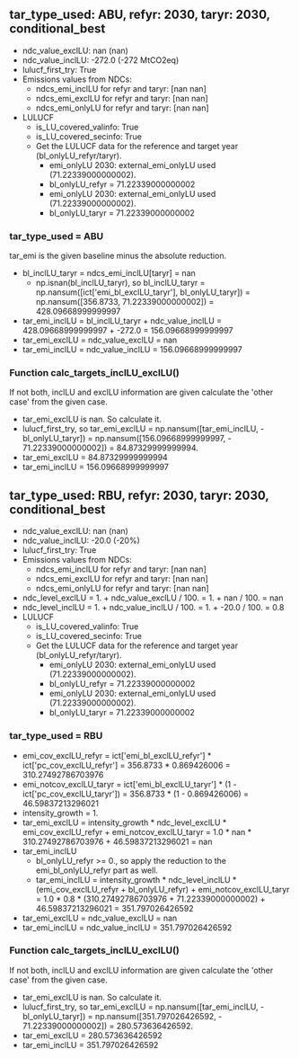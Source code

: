 

## tar_type_used: ABU, refyr: 2030, taryr: 2030, conditional_best
- ndc_value_exclLU: nan (nan)
- ndc_value_inclLU: -272.0 (-272 MtCO2eq)
- lulucf_first_try: True
- Emissions values from NDCs:
  - ndcs_emi_inclLU for refyr and taryr: [nan nan]
  - ndcs_emi_exclLU for refyr and taryr: [nan nan]
  - ndcs_emi_onlyLU for refyr and taryr: [nan nan]
- LULUCF
  - is_LU_covered_valinfo: True
  - is_LU_covered_secinfo: True
  - Get the LULUCF data for the reference and target year (bl_onlyLU_refyr/taryr).
    - emi_onlyLU 2030: external_emi_onlyLU used (71.22339000000002).
    - bl_onlyLU_refyr = 71.22339000000002
    - emi_onlyLU 2030: external_emi_onlyLU used (71.22339000000002).
    - bl_onlyLU_taryr = 71.22339000000002
### tar_type_used = ABU
tar_emi is the given baseline minus the absolute reduction.
- bl_inclLU_taryr = ndcs_emi_inclLU[taryr] = nan
  - np.isnan(bl_inclLU_taryr), so bl_inclLU_taryr = np.nansum([ict['emi_bl_exclLU_taryr'], bl_onlyLU_taryr]) = np.nansum([356.8733, 71.22339000000002]) = 428.09668999999997
- tar_emi_inclLU = bl_inclLU_taryr + ndc_value_inclLU = 428.09668999999997 + -272.0 = 156.09668999999997
- tar_emi_exclLU = ndc_value_exclLU = nan
- tar_emi_inclLU = ndc_value_inclLU = 156.09668999999997
### Function calc_targets_inclLU_exclLU()
If not both, inclLU and exclLU information are given calculate the 'other case' from the given case.
- tar_emi_exclLU is nan. So calculate it.
- lulucf_first_try, so tar_emi_exclLU = np.nansum([tar_emi_inclLU, -bl_onlyLU_taryr]) = np.nansum([156.09668999999997, - 71.22339000000002]) = 84.87329999999994.
- tar_emi_exclLU = 84.87329999999994
- tar_emi_inclLU = 156.09668999999997

## tar_type_used: RBU, refyr: 2030, taryr: 2030, conditional_best
- ndc_value_exclLU: nan (nan)
- ndc_value_inclLU: -20.0 (-20%)
- lulucf_first_try: True
- Emissions values from NDCs:
  - ndcs_emi_inclLU for refyr and taryr: [nan nan]
  - ndcs_emi_exclLU for refyr and taryr: [nan nan]
  - ndcs_emi_onlyLU for refyr and taryr: [nan nan]
- ndc_level_exclLU = 1. + ndc_value_exclLU / 100. = 1. + nan / 100. = nan
- ndc_level_inclLU = 1. + ndc_value_inclLU / 100. = 1. + -20.0 / 100. = 0.8
- LULUCF
  - is_LU_covered_valinfo: True
  - is_LU_covered_secinfo: True
  - Get the LULUCF data for the reference and target year (bl_onlyLU_refyr/taryr).
    - emi_onlyLU 2030: external_emi_onlyLU used (71.22339000000002).
    - bl_onlyLU_refyr = 71.22339000000002
    - emi_onlyLU 2030: external_emi_onlyLU used (71.22339000000002).
    - bl_onlyLU_taryr = 71.22339000000002
### tar_type_used = RBU
- emi_cov_exclLU_refyr = ict['emi_bl_exclLU_refyr'] * ict['pc_cov_exclLU_refyr'] = 356.8733 * 0.869426006 = 310.27492786703976
- emi_notcov_exclLU_taryr = ict['emi_bl_exclLU_taryr'] * (1 - ict['pc_cov_exclLU_taryr']) = 356.8733 * (1 - 0.869426006) = 46.59837213296021
- intensity_growth = 1.
- tar_emi_exclLU = intensity_growth * ndc_level_exclLU * emi_cov_exclLU_refyr + emi_notcov_exclLU_taryr = 1.0 * nan * 310.27492786703976 + 46.59837213296021 = nan
- tar_emi_inclLU
  - bl_onlyLU_refyr >= 0., so apply the reduction to the emi_bl_onlyLU_refyr part as well.
  - tar_emi_inclLU = intensity_growth * ndc_level_inclLU * (emi_cov_exclLU_refyr + bl_onlyLU_refyr) + emi_notcov_exclLU_taryr = 1.0 * 0.8 * (310.27492786703976 + 71.22339000000002) + 46.59837213296021 = 351.797026426592
- tar_emi_exclLU = ndc_value_exclLU = nan
- tar_emi_inclLU = ndc_value_inclLU = 351.797026426592
### Function calc_targets_inclLU_exclLU()
If not both, inclLU and exclLU information are given calculate the 'other case' from the given case.
- tar_emi_exclLU is nan. So calculate it.
- lulucf_first_try, so tar_emi_exclLU = np.nansum([tar_emi_inclLU, -bl_onlyLU_taryr]) = np.nansum([351.797026426592, - 71.22339000000002]) = 280.573636426592.
- tar_emi_exclLU = 280.573636426592
- tar_emi_inclLU = 351.797026426592